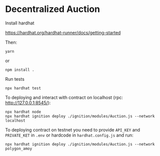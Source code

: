 # Decentralized Auction 

Install hardhat

https://hardhat.org/hardhat-runner/docs/getting-started

Then:
```shell
yarn
```
or
```shell
npm install .
```

Run tests
```shell
npx hardhat test
```
To deploying and interact with contract on localhost (rpc: http://127.0.0.1:8545/):
```shell
npx hardhat node
npx hardhat ignition deploy ./ignition/modules/Auction.js --network localhost
```

To deploying contract on testnet you need to provide `API_KEY` and `PRIVATE_KET` in `.env` or hardcode in `hardhat.config.js` and run:
```shell
npx hardhat ignition deploy ./ignition/modules/Auction.js --network polygon_amoy
```
